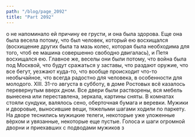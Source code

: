 ```yaml
---
path: "/blog/page_2092"
title: "Part 2092"
---
```


о не напоминало ей причину ее грусти, и она была здорова. Еще она была весела потому, что был человек, который ею восхищался (восхищение других была та мазь колес, которая была необходима для того, чтоб ее машина совершенно свободно двигалась), и Петя восхищался ею. Главное же, веселы они были потому, что война была под Москвой, что будут сражаться у заставы, что раздают оружие, что все бегут, уезжают куда-то, что вообще происходит что-то необычайное, что всегда радостно для человека, в особенности для молодого.
XIII.
31-го августа в субботу, в доме Ростовых всё казалось перевернутым вверх дном. Все двери были растворены, вся мебель вынесена или переставлена, зеркала, картины сняты. В комнатах стояли сундуки, валялось сено, оберточная бумага и веревки. Мужики и дворовые, выносившие вещи, тяжелыми шагами ходили по паркету. На дворе теснились мужицкие телеги, некоторые уже уложенные вèрхом и увязанные, некоторые еще пустые.
Голоса и шаги огромной дворни и приехавших с подводами мужиков з

